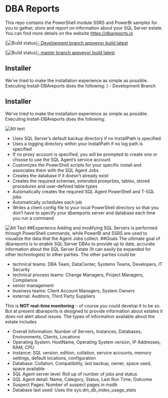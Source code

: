 # DBA Reports
This repo contains the PowerShell module SSRS and PowerBi samples for you to gather, store and report on information about your SQL Server estate. You can find more details on the website https://dbareports.io 

[![Build status](https://ci.appveyor.com/api/projects/status/j5webpirpjxid52d/branch/Development?svg=true)][- Development branch appveyor build latest](https://ci.appveyor.com/project/SQLDBAWithABeard/dbareports-duvtp/branch/Development)   

[![Build status](https://ci.appveyor.com/api/projects/status/j5webpirpjxid52d/branch/master?svg=true)][- master branch appveyor build latest](https://ci.appveyor.com/project/SQLDBAWithABeard/dbareports-duvtp/branch/master)  

## Installer
We’ve tried to make the installation experience as simple as possible. Executing Install-DBAreports does the following:
)  - Development Branch 

## Installer
We’ve tried to make the installation experience as simple as possible. Executing Install-DBAreports does the following:

![Alt text](https://dbareports.io/wp-content/uploads/2016/07/installer.png "Installer")

* Uses SQL Server’s default backup directory if no InstallPath is specified
* Uses a logging directory within your InstallPath if no log path is specified
* If no proxy account is specified, you will be prompted to create one or choose to use the SQL Agent’s service account
* Customizes the PowerShell scripts for your specific install and associates them with the SQL Agent Jobs
* Creates the database if it doesn’t already exist
* Creates the required schemas, extended proeprties, tables, stored procedures and user-defined table types
* Automatically creates the required SQL Agent PowerShell and T-SQL jobs
* Automatically schedules each job
* Writes a client config file to your local PowerShell directory so that you don’t have to specify your dbareports server and database each time you run a command

![Alt Text](https://dbareports.io/wp-content/uploads/2016/07/agents-1.png "Agents")
##Experience
Adding and modifying SQL Servers is performed through PowerShell commands, while PowerBI and SSRS are used to visualize the data that the Agent Jobs collect.
##Goals
The ultimate goal of dbareports is to enable SQL Server DBAs to provide up to date, accurate information about the SQL Server Estate (It can easily be expanded for other technologies) to other parties.
The other parties could be
* technical teams: DBA Team, DataCenter, Systems Teams, Developers, IT Security
* technical process teams: Change Managers, Project Managers, Compliance
* senior management
* business teams: Client Account Managers, System Owners
* external: Auditors, Third Party Suppliers

This is **NOT real-time monitoring** – of course you could develop it to be so. But at present dbareports is designed to provide information about estates it does not alert about issues.
The types of information available about the estate includes
* Overall Information: Number of Servers, Instances, Databases, Environments, Clients, Locations
* Operating System: HostName, Operating System version, IP Addresses, RAM, CPU
* Instance: SQL version, edition, collation, service accounts, memory settings, default locations, configuration
* Database: Collation, Compatibility, last backup, owner, space used, space available
* SQL Agent server level: Roll up of number of jobs and status
* SQL Agent detail: Name, Category, Status, Last Run Time, Outcome
* Suspect Pages: Number of suspect pages in msdb
* Database last used: Uses the sys.dm_db_index_usage_stats
